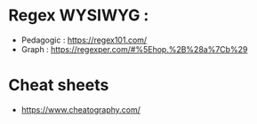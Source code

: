 # Regex WYSIWYG :
* Pedagogic : https://regex101.com/
* Graph : https://regexper.com/#%5Ehop.%2B%28a%7Cb%29

# Cheat sheets
* https://www.cheatography.com/

